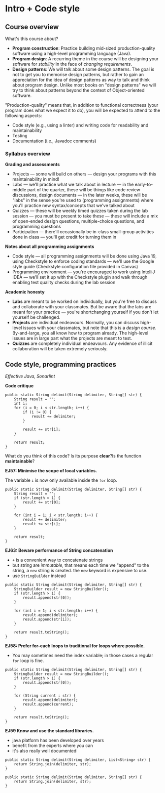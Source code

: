 # Intro + Code style

## Course overview

What's this course about?

* **Program construction**: Practice building mid-sized production-quality software using a high-level programming language (Java). 
* **Program design**: A recurring theme in the course will be designing your software for *stability* in the face of *changing requirements*.
* **Design patterns**: We will talk about some design patterns. The goal is not to get you to memorise design patterns, but rather to gain an appreciation for the idea of design patterns as way to talk and think about program design. Unlike most books on "design patterns" we will try to think about patterns beyond the context of Object-oriented software.

"Production-quality" means that, in addition to functional correctness (your program does what we expect it to do), you will be expected to attend to the following aspects:
- Code style (e.g., using a linter) and writing code for readability and maintainability
- Testing
- Documentation (i.e., Javadoc comments)

### Syllabus overview

**Grading and assessments**

* Projects — some will build on others — design your programs with this maintainability in mind!
* Labs — we'll practice what we talk about in lecture — in the early-to-middle part of the quarter, these will be things like code review discussions, design documents — in the later weeks, these will be "labs" in the sense you're used to (programming assignments) where you'll practice new syntax/concepts that we've talked about
* Quizzes — these will be weekly timed quizzes taken during the lab session — you must be present to take these — these will include a mix of open-ended design questions, multiple-choice questions, and programming questions 
* Participation — there'll occasionally be in-class small-group activities done in class — you'll get credit for turning them in


**Notes about all programming assignments**

- Code style — all programming assignments will be done using Java 19, using Checkstyle to enforce coding standards — we'll use the Google style guide (Checkstyle configuration file provided in Canvas)
- Programming environment — you're encouraged to work using IntelliJ IDEA — we'll set it up with the Checkstyle plugin and walk through enabling test quality checks during the lab session

**Academic honesty**

- **Labs** are meant to be worked on individually, but you're free to discuss and collaborate with your classmates. But be aware that the labs are meant for your practice — you're shortchanging yourself if you don't let yourself be challenged.
- **Projects** are individual endeavours. Normally, you can discuss high-level issues with your classmates, but note that this is a *design course*. By-and-large, you all know how to program already. The high-level issues are in large part what the projects are meant to test.
- **Quizzes** are completely individual endeavours. Any evidence of illicit collaboration will be taken extremely seriously.

## Code style, programming practices

_Effective Java, Sonarlint_

**Code critique**

```
public static String delimit(String delimiter, String[] str) {
    String result = "";
    int i;
    for (i = 0; i < str.length; i++) {
        if (i != 0) {
            result += delimiter;
        }

        result += str[i];
    }

    return result;
}
```

What do you think of this code? Is its purpose **clear**?Is the function **maintainable**?

**EJ57: Minimise the scope of local variables.**

The variable `i` is now only available inside the `for` loop.

```
public static String delimit(String delimiter, String[] str) {
    String result = "";
    if (str.length > 1) {
        result += str[0];
    }
    
    for (int i = 1; i < str.length; i++) {
        result += delimiter;
        result += str[i];
    }

    return result;
}
```

**EJ63: Beware performance of String concatenation**

- `+` is a convenient way to concatenate strings
- but string are _immutable_, that means each time we "append" to the string, a `new` string is created.
 the `new` keyword is expensive to use.
- use `StringBuilder` instead

```
public static String delimit(String delimiter, String[] str) {
    StringBuilder result = new StringBuilder();
    if (str.length > 1) {
        result.append(str[0]);
    }
    
    for (int i = 1; i < str.length; i++) {
        result.append(delimiter);
        result.append(str[i]);
    }

    return result.toString();
}
```

**EJ58: Prefer for-each loops to traditional for loops where possible.**

- You may sometimes need the index variable; in those cases a regular `for` loop is fine.

```
public static String delimit(String delimiter, String[] str) {
    StringBuilder result = new StringBuilder();
    if (str.length > 1) {
        result.append(str[0]);
    }
    
    for (String current : str) {
        result.append(delimiter);
        result.append(current);
    }

    return result.toString();
}
```

**EJ59 Know and use the standard libraries.**

- java platform has been developed over years
- benefit from the experts where you can
- it's also really well documented

```
public static String delimit(String delimiter, List<String> str) {
    return String.join(delimiter, str);
}

public static String delimit(String delimiter, String[] str) {
    return String.join(delimiter, str);
}
```
